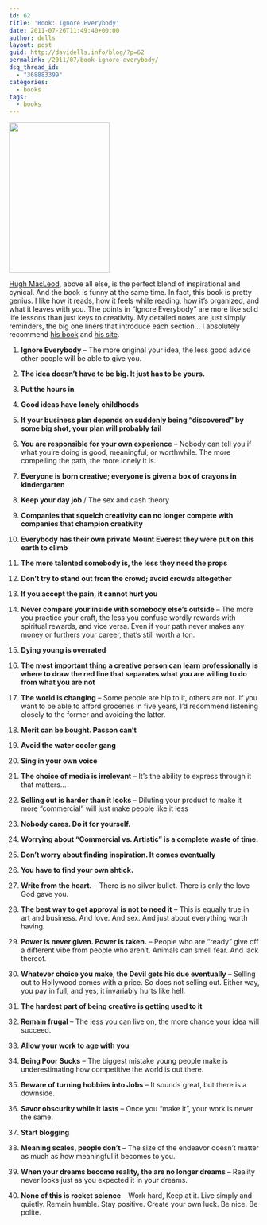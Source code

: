 ```yaml
---
id: 62
title: 'Book: Ignore Everybody'
date: 2011-07-26T11:49:40+00:00
author: dells
layout: post
guid: http://davidells.info/blog/?p=62
permalink: /2011/07/book-ignore-everybody/
dsq_thread_id:
  - "368883399"
categories:
  - books
tags:
  - books
---
```

[<img src="http://davidells.info/blog/wp-content/uploads/2011/07/ignore_everybody_hugh_macleod.png" alt="" title="ignore_everybody_hugh_macleod" width="202" height="302" class="aligncenter size-full wp-image-70" />](http://davidells.info/blog/wp-content/uploads/2011/07/ignore_everybody_hugh_macleod.png) 

[Hugh MacLeod](http://twitter.com/#!/gapingvoid), above all else, is the perfect blend of inspirational and cynical. And the book is funny at the same time. In fact, this book is pretty genius. I like how it reads, how it feels while reading, how it&#8217;s organized, and what it leaves with you. The points in &#8220;Ignore Everybody&#8221; are more like solid life lessons than just keys to creativity. My detailed notes are just simply reminders, the big one liners that introduce each section&#8230; I absolutely recommend [his book](http://www.amazon.com/Ignore-Everybody-Other-Keys-Creativity/dp/159184259X/ref=sr_1_1?ie=UTF8&qid=1311679592&sr=8-1) and [his site](http://www.gapingvoid.com).

1. **Ignore Everybody** &#8211; The more original your idea, the less good advice other people will be able to give you.
  
2. **The idea doesn&#8217;t have to be big. It just has to be yours.**
  
3. **Put the hours in**
  
4. **Good ideas have lonely childhoods**
  
5. **If your business plan depends on suddenly being &#8220;discovered&#8221; by some big shot, your plan will probably fail**
  
6. **You are responsible for your own experience** &#8211; Nobody can tell you if what you&#8217;re doing is good, meaningful, or worthwhile. The more compelling the path, the more lonely it is.
  
7. **Everyone is born creative; everyone is given a box of crayons in kindergarten**
  
8. **Keep your day job** / The sex and cash theory
  
9. **Companies that squelch creativity can no longer compete with companies that champion creativity**
  
10. **Everybody has their own private Mount Everest they were put on this earth to climb**
  
11. **The more talented somebody is, the less they need the props**
  
12. **Don&#8217;t try to stand out from the crowd; avoid crowds altogether**
  
13. **If you accept the pain, it cannot hurt you**
  
14. **Never compare your inside with somebody else&#8217;s outside** &#8211; The more you practice your craft, the less you confuse wordly rewards with spiritual rewards, and vice versa. Even if your path never makes any money or furthers your career, that&#8217;s still worth a ton.
  
15. **Dying young is overrated**
  
16. **The most important thing a creative person can learn professionally is where to draw the red line that separates what you are willing to do from what you are not**
  
17. **The world is changing** &#8211; Some people are hip to it, others are not. If you want to be able to afford groceries in five years, I&#8217;d recommend listening closely to the former and avoiding the latter.
  
18. **Merit can be bought. Passon can&#8217;t**
  
19. **Avoid the water cooler gang**
  
20. **Sing in your own voice**
  
21. **The choice of media is irrelevant** &#8211; It&#8217;s the ability to express through it that matters&#8230;
  
22. **Selling out is harder than it looks** &#8211; Diluting your product to make it more &#8220;commercial&#8221; will just make people like it less
  
23. **Nobody cares. Do it for yourself.**
  
24. **Worrying about &#8220;Commercial vs. Artistic&#8221; is a complete waste of time.**
  
25. **Don&#8217;t worry about finding inspiration. It comes eventually**
  
26. **You have to find your own shtick.**
  
27. **Write from the heart.** &#8211; There is no silver bullet. There is only the love God gave you.
  
28. **The best way to get approval is not to need it** &#8211; This is equally true in art and business. And love. And sex. And just about everything worth having.
  
29. **Power is never given. Power is taken.** &#8211; People who are &#8220;ready&#8221; give off a different vibe from people who aren&#8217;t. Animals can smell fear. And lack thereof.
  
30. **Whatever choice you make, the Devil gets his due eventually** &#8211; Selling out to Hollywood comes with a price. So does not selling out. Either way, you pay in full, and yes, it invariably hurts like hell.
  
31. **The hardest part of being creative is getting used to it**
  
32. **Remain frugal** &#8211; The less you can live on, the more chance your idea will succeed.
  
33. **Allow your work to age with you**
  
34. **Being Poor Sucks** &#8211; The biggest mistake young people make is underestimating how competitive the world is out there.
  
35. **Beware of turning hobbies into Jobs** &#8211; It sounds great, but there is a downside.
  
36. **Savor obscurity while it lasts** &#8211; Once you &#8220;make it&#8221;, your work is never the same.
  
37. **Start blogging**
  
38. **Meaning scales, people don&#8217;t** &#8211; The size of the endeavor doesn&#8217;t matter as much as how meaningful it becomes to you.
  
39. **When your dreams become reality, the are no longer dreams** &#8211; Reality never looks just as you expected it in your dreams.
  
40. **None of this is rocket science** &#8211; Work hard, Keep at it. Live simply and quietly. Remain humble. Stay positive. Create your own luck. Be nice. Be polite.